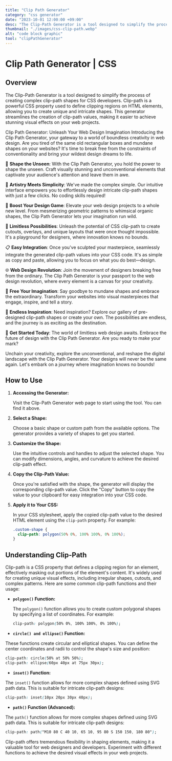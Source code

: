 ```yaml
---
title: "Clip Path Generator"
category: "css generator"
date: "2023-10-01 12:00:00 +09:00"
desc: "The Clip-Path Generator is a tool designed to simplify the process of creating complex clip-path shapes for CSS developers. Clip-path is a powerful CSS property used to define clipping regions on HTML elements, allowing you to create unique and intricate shapes."
thumbnail: "./images/css-clip-path.webp"
alt: "code block graphic"
tool: "clipPathGenerator"
---
```


# Clip Path Generator | CSS

## Overview

The Clip-Path Generator is a tool designed to simplify the process of creating complex clip-path shapes for CSS developers. Clip-path is a powerful CSS property used to define clipping regions on HTML elements, allowing you to create unique and intricate shapes. This generator streamlines the creation of clip-path values, making it easier to achieve stunning visual effects on your web projects.

Clip Path Generator: Unleash Your Web Design Imagination
Introducing the Clip Path Generator, your gateway to a world of boundless creativity in web design. Are you tired of the same old rectangular boxes and mundane shapes on your websites? It's time to break free from the constraints of conventionality and bring your wildest design dreams to life.

🌟 **Shape the Unseen**: With the Clip Path Generator, you hold the power to shape the unseen. Craft visually stunning and unconventional elements that captivate your audience's attention and leave them in awe.

🎨 **Artistry Meets Simplicity**: We've made the complex simple. Our intuitive interface empowers you to effortlessly design intricate clip-path shapes with just a few clicks. No coding skills required!

🚀 **Boost Your Design Game**: Elevate your web design projects to a whole new level. From mesmerizing geometric patterns to whimsical organic shapes, the Clip Path Generator lets your imagination run wild.

🎉 **Limitless Possibilities**: Unleash the potential of CSS clip-path to create cutouts, overlays, and unique layouts that were once thought impossible. It's a playground for designers, where innovation knows no bounds.

📋 **Easy Integration**: Once you've sculpted your masterpiece, seamlessly integrate the generated clip-path values into your CSS code. It's as simple as copy and paste, allowing you to focus on what you do best—design.

🌐 **Web Design Revolution**: Join the movement of designers breaking free from the ordinary. The Clip Path Generator is your passport to the web design revolution, where every element is a canvas for your creativity.

🎁 **Free Your Imagination**: Say goodbye to mundane shapes and embrace the extraordinary. Transform your websites into visual masterpieces that engage, inspire, and tell a story.

🌈 **Endless Inspiration**: Need inspiration? Explore our gallery of pre-designed clip-path shapes or create your own. The possibilities are endless, and the journey is as exciting as the destination.

🚀 **Get Started Today**: The world of limitless web design awaits. Embrace the future of design with the Clip Path Generator. Are you ready to make your mark?

Unchain your creativity, explore the unconventional, and reshape the digital landscape with the Clip Path Generator. Your designs will never be the same again. Let's embark on a journey where imagination knows no bounds!

## How to Use

1. **Accessing the Generator:**

   Visit the Clip-Path Generator web page to start using the tool. You can find it above.

2. **Select a Shape:**

   Choose a basic shape or custom path from the available options. The generator provides a variety of shapes to get you started.

3. **Customize the Shape:**

   Use the intuitive controls and handles to adjust the selected shape. You can modify dimensions, angles, and curvature to achieve the desired clip-path effect.

4. **Copy the Clip-Path Value:**

   Once you're satisfied with the shape, the generator will display the corresponding clip-path value. Click the "Copy" button to copy the value to your clipboard for easy integration into your CSS code.

5. **Apply it to Your CSS:**

   In your CSS stylesheet, apply the copied clip-path value to the desired HTML element using the `clip-path` property. For example:

   ```css
   .custom-shape {
     clip-path: polygon(50% 0%, 100% 100%, 0% 100%);
   }
   ```

## Understanding Clip-Path

Clip-path is a CSS property that defines a clipping region for an element, effectively masking out portions of the element's content. It's widely used for creating unique visual effects, including irregular shapes, cutouts, and complex patterns. Here are some common clip-path functions and their usage:

- **`polygon()` Function:**

  The `polygon()` function allows you to create custom polygonal shapes by specifying a list of coordinates. For example:

  ```css
  clip-path: polygon(50% 0%, 100% 100%, 0% 100%);
  ```

- **`circle() and ellipse()` Function:**

These functions create circular and elliptical shapes. You can define the center coordinates and radii to control the shape's size and position:

```css
clip-path: circle(50% at 50% 50%);
clip-path: ellipse(60px 40px at 75px 30px);
```

- **`inset()` Function:**

The `inset()` function allows for more complex shapes defined using SVG path data. This is suitable for intricate clip-path designs:

```css
clip-path: inset(10px 20px 30px 40px);
```

- **`path()` Function (Advanced):**

The `path()` function allows for more complex shapes defined using SVG path data. This is suitable for intricate clip-path designs:

```css
clip-path: path("M10 80 C 40 10, 65 10, 95 80 S 150 150, 180 80");
```

Clip-path offers tremendous flexibility in shaping elements, making it a valuable tool for web designers and developers. Experiment with different functions to achieve the desired visual effects in your web projects.
